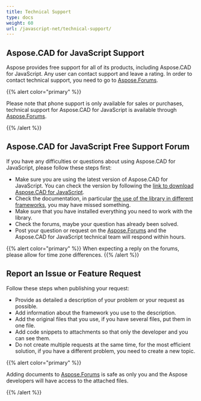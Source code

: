 ```yaml
---
title: Technical Support
type: docs
weight: 60
url: /javascript-net/technical-support/
---
```


## **Aspose.CAD for JavaScript Support**

Aspose provides free support for all of its products, including Aspose.CAD for JavaScript. Any user can contact support and leave a rating. In order to contact technical support, you need to go to [Aspose.Forums](https://forum.aspose.com/c/cad/19).

{{% alert color="primary" %}} 

Please note that phone support is only available for sales or purchases, technical support for Aspose.CAD for JavaScript is available through [Aspose.Forums](https://forum.aspose.com/c/cad/19).

{{% /alert %}}

## **Aspose.CAD for JavaScript Free Support Forum**

If you have any difficulties or questions about using Aspose.CAD for JavaScript, please follow these steps first:

- Make sure you are using the latest version of Aspose.CAD for JavaScript. You can check the version by following the [link to download Aspose.CAD for JavaScript](https://www.npmjs.com/package/aspose-cad).
- Check the documentation, in particular [the use of the library in different frameworks](/cad/javascript-net/showcases/), you may have missed something.
- Make sure that you have installed everything you need to work with the library.
- Check the forums, maybe your question has already been solved.
- Post your question or request on the [Aspose.Forums](https://forum.aspose.com/c/cad/19) and the Aspose.CAD for JavaScript technical team will respond within hours.


{{% alert color="primary" %}} 
When expecting a reply on the forums, please allow for time zone differences.
{{% /alert %}}

## **Report an Issue or Feature Request**

Follow these steps when publishing your request:

- Provide as detailed a description of your problem or your request as possible.
- Add information about the framework you use to the description.
- Add the original files that you use, if you have several files, put them in one file.
- Add code snippets to attachments so that only the developer and you can see them.
- Do not create multiple requests at the same time, for the most efficient solution, if you have a different problem, you need to create a new topic.

{{% alert color="primary" %}}

Adding documents to [Aspose.Forums](https://forum.aspose.com/c/cad/19) is safe as only you and the Aspose developers will have access to the attached files.

{{% /alert %}}
